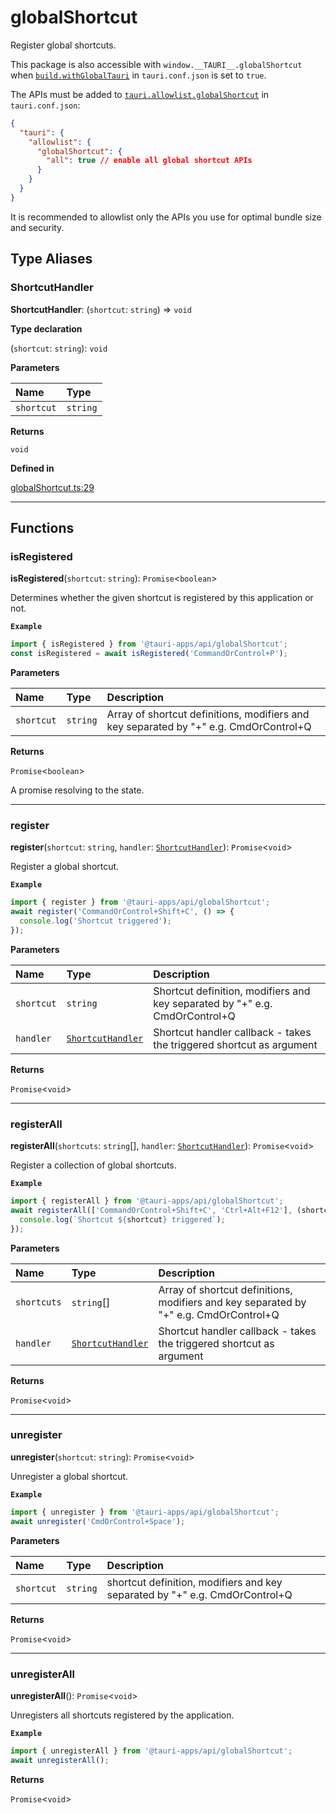 # globalShortcut

Register global shortcuts.

This package is also accessible with `window.__TAURI__.globalShortcut` when [`build.withGlobalTauri`](https://tauri.app/v1/api/config/#buildconfig.withglobaltauri) in `tauri.conf.json` is set to `true`.

The APIs must be added to [`tauri.allowlist.globalShortcut`](https://tauri.app/v1/api/config/#allowlistconfig.globalshortcut) in `tauri.conf.json`:
```json
{
  "tauri": {
    "allowlist": {
      "globalShortcut": {
        "all": true // enable all global shortcut APIs
      }
    }
  }
}
```
It is recommended to allowlist only the APIs you use for optimal bundle size and security.

## Type Aliases

### ShortcutHandler

 **ShortcutHandler**: (`shortcut`: `string`) => `void`

**Type declaration**

(`shortcut`: `string`): `void`

**Parameters**

| Name | Type |
| :------ | :------ |
| `shortcut` | `string` |

**Returns**

`void`

**Defined in** 

[globalShortcut.ts:29](https://github.com/tauri-apps/tauri/blob/679abc6/tooling/api/src/globalShortcut.ts#L29)

---

## Functions

### isRegistered

**isRegistered**(`shortcut`: `string`): `Promise`<`boolean`\>

Determines whether the given shortcut is registered by this application or not.

**`Example`**

```typescript
import { isRegistered } from '@tauri-apps/api/globalShortcut';
const isRegistered = await isRegistered('CommandOrControl+P');
```

**Parameters**

| Name | Type | Description |
| :------ | :------ | :------ |
| `shortcut` | `string` | Array of shortcut definitions, modifiers and key separated by "+" e.g. CmdOrControl+Q |

**Returns**

`Promise`<`boolean`\>

A promise resolving to the state.

---

### register

**register**(`shortcut`: `string`, `handler`: [`ShortcutHandler`](globalShortcut.md#shortcuthandler)): `Promise`<`void`\>

Register a global shortcut.

**`Example`**

```typescript
import { register } from '@tauri-apps/api/globalShortcut';
await register('CommandOrControl+Shift+C', () => {
  console.log('Shortcut triggered');
});
```

**Parameters**

| Name | Type | Description |
| :------ | :------ | :------ |
| `shortcut` | `string` | Shortcut definition, modifiers and key separated by "+" e.g. CmdOrControl+Q |
| `handler` | [`ShortcutHandler`](globalShortcut.md#shortcuthandler) | Shortcut handler callback - takes the triggered shortcut as argument |

**Returns**

`Promise`<`void`\>

---

### registerAll

**registerAll**(`shortcuts`: `string`[], `handler`: [`ShortcutHandler`](globalShortcut.md#shortcuthandler)): `Promise`<`void`\>

Register a collection of global shortcuts.

**`Example`**

```typescript
import { registerAll } from '@tauri-apps/api/globalShortcut';
await registerAll(['CommandOrControl+Shift+C', 'Ctrl+Alt+F12'], (shortcut) => {
  console.log(`Shortcut ${shortcut} triggered`);
});
```

**Parameters**

| Name | Type | Description |
| :------ | :------ | :------ |
| `shortcuts` | `string`[] | Array of shortcut definitions, modifiers and key separated by "+" e.g. CmdOrControl+Q |
| `handler` | [`ShortcutHandler`](globalShortcut.md#shortcuthandler) | Shortcut handler callback - takes the triggered shortcut as argument |

**Returns**

`Promise`<`void`\>

---

### unregister

**unregister**(`shortcut`: `string`): `Promise`<`void`\>

Unregister a global shortcut.

**`Example`**

```typescript
import { unregister } from '@tauri-apps/api/globalShortcut';
await unregister('CmdOrControl+Space');
```

**Parameters**

| Name | Type | Description |
| :------ | :------ | :------ |
| `shortcut` | `string` | shortcut definition, modifiers and key separated by "+" e.g. CmdOrControl+Q |

**Returns**

`Promise`<`void`\>

---

### unregisterAll

**unregisterAll**(): `Promise`<`void`\>

Unregisters all shortcuts registered by the application.

**`Example`**

```typescript
import { unregisterAll } from '@tauri-apps/api/globalShortcut';
await unregisterAll();
```

**Returns**

`Promise`<`void`\>

